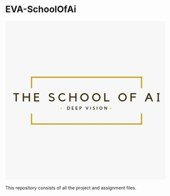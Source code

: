 # EVA-SchoolOfAi

<img src="schoolofai.jpg">

This repository consists of all the project and assignment files.
